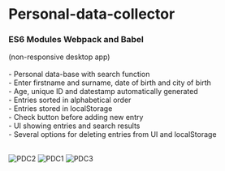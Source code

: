 # <h1>Personal-data-collector</h1>
<h3>ES6 Modules Webpack and Babel</h3>
(non-responsive desktop app)<br><br>
- Personal data-base with search function<br>
- Enter firstname and surname, date of birth and city of birth<br>
- Age, unique ID and datestamp automatically generated<br>
- Entries sorted in alphabetical order<br>
- Entries stored in localStorage<br>
- Check button before adding new entry<br>
- UI showing entries and search results<br>
- Several options for deleting entries from UI and localStorage<br><br><p>
  
![PDC2](https://user-images.githubusercontent.com/38325801/120181406-4f8df980-c20d-11eb-90eb-5f863f190af3.png)
![PDC1](https://user-images.githubusercontent.com/38325801/120181413-5157bd00-c20d-11eb-8ad1-3c8036fbc3d8.png)
![PDC3](https://user-images.githubusercontent.com/38325801/120181419-53218080-c20d-11eb-8320-23805dabf191.png)


